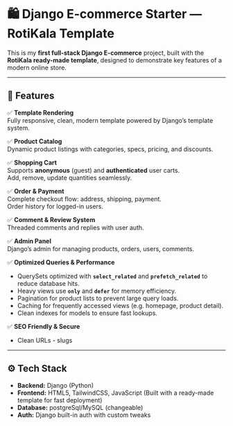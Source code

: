 # 🛍️ Django E-commerce Starter — RotiKala Template

This is my **first full-stack Django E-commerce** project, built with the **RotiKala ready-made template**, designed to demonstrate key features of a modern online store.

---

## 🚀 Features

✅ **Template Rendering**  
Fully responsive, clean, modern template powered by Django’s template system.

✅ **Product Catalog**  
Dynamic product listings with categories, specs, pricing, and discounts.

✅ **Shopping Cart**  
Supports **anonymous** (guest) and **authenticated** user carts.  
Add, remove, update quantities seamlessly.

✅ **Order & Payment**  
Complete checkout flow: address, shipping, payment.  
Order history for logged-in users.

✅ **Comment & Review System**  
Threaded comments and replies with user auth.

✅ **Admin Panel**  
Django’s admin for managing products, orders, users, comments.

✅ **Optimized Queries & Performance**  
- QuerySets optimized with **`select_related`** and **`prefetch_related`** to reduce database hits.
- Heavy views use **`only`** and **`defer`** for memory efficiency.
- Pagination for product lists to prevent large query loads.
- Caching for frequently accessed views (e.g. homepage, product detail).
- Clean indexes for models to ensure fast lookups.

✅ **SEO Friendly & Secure**  
- Clean URLs - slugs

---

## ⚙️ Tech Stack

- **Backend:** Django (Python)
- **Frontend:** HTML5, TailwindCSS, JavaScript (Built with a ready-made template for fast deployment)
- **Database:** postgreSql/MySQL (changeable)
- **Auth:** Django built-in auth with custom tweaks
